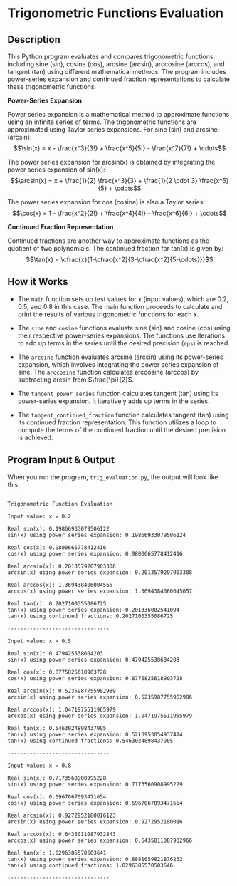 # Trigonometric Functions Evaluation

## Description

This Python program evaluates and compares trigonometric functions, including sine (sin), cosine (cos), arcsine (arcsin), arccosine (arccos), and tangent (tan) using different mathematical methods. The program includes power-series expansion and continued fraction representations to calculate these trigonometric functions.

**Power-Series Expansion**

Power series expansion is a mathematical method to approximate functions using an infinite series of terms. The trigonometric functions are approximated using Taylor series expansions. For sine (sin) and arcsine (arcsin):
$$\sin(x) = x - \frac{x^3}{3!} + \frac{x^5}{5!} - \frac{x^7}{7!} + \cdots$$

The power series expansion for arcsin(x) is obtained by integrating the power series expansion of sin(x):
$$\arcsin(x) = x + \frac{1}{2} \frac{x^3}{3} + \frac{1}{2 \cdot 3} \frac{x^5}{5} + \cdots$$

The power series expansion for cos (cosine) is also a Taylor series:
$$\cos(x) = 1 - \frac{x^2}{2!} + \frac{x^4}{4!} - \frac{x^6}{6!} + \cdots$$


**Continued Fraction Representation**

Continued fractions are another way to approximate functions as the quotient of two polynomials. The continued fraction for tan(x) is given by:
$$\tan(x) = \cfrac{x}{1-\cfrac{x^2}{3-\cfrac{x^2}{5-\cdots}}}$$

## How it Works

- The `main` function sets up test values for x (input values), which are 0.2, 0.5, and 0.8 in this case. The main function proceeds to calculate and print the results of various trigonometric functions for each x.

- The `sine` and `cosine` functions evaluate sine (sin) and cosine (cos) using their respective power-series expansions. The functions use iterations to add up terms in the series until the desired precision (`eps`) is reached.

- The `arcsine` function evaluates arcsine (arcsin) using its power-series expansion, which involves integrating the power series expansion of sine. The `arccosine` function calculates arccosine (arccos) by subtracting arcsin from $\frac{\pi}{2}$.

- The `tangent_power_series` function calculates tangent (tan) using its power-series expansion. It iteratively adds up terms in the series.

- The `tangent_continued_fraction` function calculates tangent (tan) using its continued fraction representation. This function utilizes a loop to compute the terms of the continued fraction until the desired precision is achieved.

## Program Input & Output

When you run the program, `trig_evaluation.py`, the output will look like this;

```

Trigonometric Function Evaluation

Input value: x = 0.2

Real sin(x): 0.19866933079506122
sin(x) using power series expansion: 0.19866933079506124

Real cos(x): 0.9800665778412416
cos(x) using power series expansion: 0.9800665778412416

Real arcsin(x): 0.2013579207903308
arcsin(x) using power series expansion: 0.2013579207903308

Real arccos(x): 1.369438406004566
arccos(x) using power series expansion: 1.3694384060045657

Real tan(x): 0.2027100355086725
tan(x) using power series expansion: 0.201336002541094
tan(x) using continued fractions: 0.2027100355086725

--------------------------------

Input value: x = 0.5

Real sin(x): 0.479425538604203
sin(x) using power series expansion: 0.479425538604203

Real cos(x): 0.8775825618903728
cos(x) using power series expansion: 0.8775825618903728

Real arcsin(x): 0.5235987755982989
arcsin(x) using power series expansion: 0.5235987755982986

Real arccos(x): 1.0471975511965979
arccos(x) using power series expansion: 1.0471975511965979

Real tan(x): 0.5463024898437905
tan(x) using power series expansion: 0.5210953054937474
tan(x) using continued fractions: 0.5463024898437905

--------------------------------

Input value: x = 0.8

Real sin(x): 0.7173560908995228
sin(x) using power series expansion: 0.7173560908995229

Real cos(x): 0.6967067093471654
cos(x) using power series expansion: 0.6967067093471654

Real arcsin(x): 0.9272952180016123
arcsin(x) using power series expansion: 0.9272952180016

Real arccos(x): 0.6435011087932843
arccos(x) using power series expansion: 0.6435011087932966

Real tan(x): 1.0296385570503641
tan(x) using power series expansion: 0.8881059821876232
tan(x) using continued fractions: 1.0296385570503646

--------------------------------
```